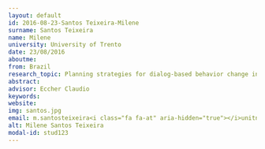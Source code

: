 ```yaml
---
layout: default 
id: 2016-08-23-Santos Teixeira-Milene
surname: Santos Teixeira
name: Milene
university: University of Trento
date: 23/08/2016
aboutme: 
from: Brazil
research_topic: Planning strategies for dialog-based behavior change interventions
abstract: 
advisor: Eccher Claudio
keywords: 
website: 
img: santos.jpg
email: m.santosteixeira<i class="fa fa-at" aria-hidden="true"></i>unitn.it
alt: Milene Santos Teixeira
modal-id: stud123
---
```

